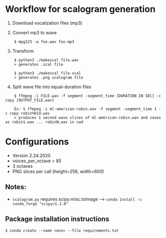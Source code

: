 # Workflow for scalogram generation

1. Download vocalization files (mp3)

2. Convert mp3 to wave
```
	$ mpg123 -w foo.wav foo.mp3
```

3. Transform
```	
	$ python3 ./makescal file.wav
	> generates .scal file

	$ python3 ./makescal file.scal
	> generates .png scalogram file
```

4. Split wave file into equal-duration files
```
	$ ffmpeg -i FILE.wav -f segment -segment_time [DURATION IN SEC] -c copy [OUTPUT_FILE.wav]

	Ex: $ ffmpeg -i ml-american-robin.wav -f segment -segment_time 1 -c copy robin%01d.wav
	> produces 1 second wave slices of ml-american-robin.wav and saves as robin1.wav ... robinN.wav in cwd
```


# Configurations
- Version 2.24.2020
- voices\_per\_octave = 85
- 3 octaves 
- PNG slices per call (height=256, width=600)

## Notes:
- `scalogram.py` requires scipy.misc.toimage --> `conda install -c conda_forge "scipy<1.2.0"`

## Package installation instructions

```
$ conda create --name <env> --file requirements.txt 
```
